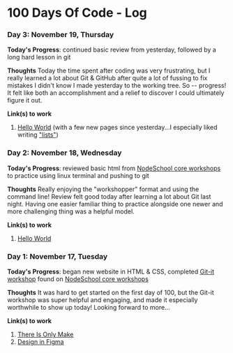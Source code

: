 # 100 Days Of Code - Log

### Day 3: November 19, Thursday

**Today's Progress**: continued basic review from yesterday, followed by a long hard lesson in git

**Thoughts** Today the time spent after coding was very frustrating, but I really learned a lot about Git & GitHub after quite a lot of fussing to fix mistakes I didn't know I made yesterday to the working tree. So -- progress! It felt like both an accomplishment and a relief to discover I could ultimately figure it out.

**Link(s) to work**
1. [Hello World](https://github.com/moa-mnsr/hello-world) (with a few new pages since yesterday...I especially liked writing ["lists"](https://github.com/moa-mnsr/hello-world/blob/master/lists.html))


### Day 2: November 18, Wednesday

**Today's Progress**: reviewed basic html from [NodeSchool core workshops](https://nodeschool.io/index.html#workshopper-list) to practice using linux terminal and pushing to git

**Thoughts** Really enjoying the "workshopper" format and using the command line! Review felt good today after learning a lot about Git last night. Having one easier familiar thing to practice alongside one newer and more challenging thing was a helpful model.

**Link(s) to work**
1. [Hello World](https://github.com/moa-mnsr/hello-world)


### Day 1: November 17, Tuesday

**Today's Progress**: began new website in HTML & CSS, completed [Git-it workshop](https://github.com/jlord/git-it-electron) found on [NodeSchool core workshops](https://nodeschool.io/index.html#workshopper-list)

**Thoughts** It was hard to get started on the first day of 100, but the Git-it workshop was super helpful and engaging, and made it especially worthwhile to show up today! Looking forward to more...

**Link(s) to work**
1. [There Is Only Make](https://romantic-shirley-c6d53a.netlify.app/)
2. [Design in Figma](https://www.figma.com/file/Rl5i34TDV38d1gdtHqjYMA/Only-Make?node-id=9%3A2)




